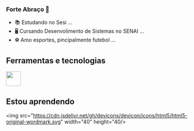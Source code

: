 ### Forte Abraço 👋

<!--
**Soares05/Soares05** is a ✨ _special_ ✨ repository because its `README.md` (this file) appears on your GitHub profile.

Here are some ideas to get you started:

- 📚 Estudando no Sesi ...
- 🖥 Cursando Desenvolimento de Sistemas no SENAI  ...
- ⚽ Amo esportes, pincipalmente futebol ...
- 🤔  ...
- 💬 Ask me about ...
- 📫 How to reach me: ...
- 😄 Pronouns: ...
- ⚡ Fun fact: ...
-->
- 📚 Estudando no Sesi ...
- 🖥 Cursando Desenvolimento de Sistemas no SENAI  ...
- ⚽ Amo esportes, pincipalmente futebol ...
## Ferramentas e tecnologias
<img src="https://cdn.jsdelivr.net/gh/devicons/devicon/icons/github/github-original.svg" width="40" height="40"/>

## Estou aprendendo
<img src="https://cdn.jsdelivr.net/gh/devicons/devicon/icons/html5/html5-original-wordmark.svg" width="40" height="40/>
          
          
